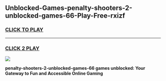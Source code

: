 
## Unblocked-Games-penalty-shooters-2-unblocked-games-66-Play-Free-rxizf
<h3>
<a href="https://premium76.site?title=penalty-shooters-2-unblocked-games-66&ref=20A">CLICK TO PLAY</a></h3>
<hr>

<h3>
<a href="https://premium76.site?title=penalty-shooters-2-unblocked-games-66&ref=20A">CLICK 2 PLAY</a>
  
</h3>

<a href="https://premium76.site?title=penalty-shooters-2-unblocked-games-66&ref=20A"><img src="https://clearcache.store/games.png"></a>


**penalty-shooters-2-unblocked-games-66 games unblocked: Your Gateway to Fun and Accessible Online Gaming**
